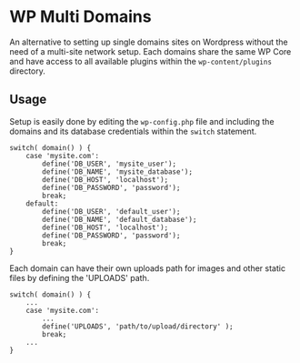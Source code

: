 # WP Multi Domains

An alternative to setting up single domains sites on Wordpress without the need of a multi-site network setup.
Each domains share the same WP Core and have access to all available plugins within the `wp-content/plugins` directory. 

## Usage
Setup is easily done by editing the `wp-config.php` file and including the domains and its database credentials within the `switch` statement. 

```
switch( domain() ) {
    case 'mysite.com':
        define('DB_USER', 'mysite_user');
        define('DB_NAME', 'mysite_database');
        define('DB_HOST', 'localhost');
        define('DB_PASSWORD', 'password');
        break;
    default:
        define('DB_USER', 'default_user');
        define('DB_NAME', 'default_database');
        define('DB_HOST', 'localhost');
        define('DB_PASSWORD', 'password');
        break;
}
```

Each domain can have their own uploads path for images and other static files by defining the 'UPLOADS' path. 

```
switch( domain() ) {
    ...
    case 'mysite.com':
        ...
        define('UPLOADS', 'path/to/upload/directory' );
        break;
    ...
}
```
